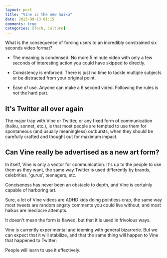 ```yaml
---
layout: post
title: "Vine is the new haiku"
date: 2013-09-13 01:15
comments: true
categories: [Tech, Culture] 
---
```


What is the consequence of forcing users to an incredibly constrained six seconds video format?

- The meaning is condensed. No more 5 minute video with only a few seconds of interesting action you could have skipped to directly. 

- Consistency is enforced. There is just no time to tackle multiple subjects or be distracted from your original point.

- Ease of use. Anyone can make a 6 second video. Following the rules is not the hard part. 

## It's Twitter all over again

The major trap with Vine or Twitter, or any fixed form of communication (haiku, sonnet, etc.), is that most people are tempted to use them for spontaneous (and usually meaningless) outbursts, when they should be carefully crafted and thought out for maximum impact.

## Can Vine really be advertised as a new art form?

In itself, Vine is only a vector for communication. It's up to the people to use them as they want, the same way Twitter is used differently by brands, celebrities, 'gurus', teenagers, etc.

Conciseness has never been an obstacle to depth, and Vine is certainly capable of harboring art.

Sure, a lot of Vine videos are ADHD kids doing pointless crap, the same way most tweets are random angsty comments you could live without, and most haikus are mediocre attempts.

It doesn't mean the form is flawed, but that it is used in frivolous ways.

Vine is currently experimental and teeming with general bizarrerie. But we can expect that it will stabilize, and that the same thing will happen to Vine that happened to Twitter:

People will learn to use it effectively.

